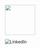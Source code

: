 <img align="center" src="https://media2.giphy.com/media/VbnUQpnihPSIgIXuZv/200.gif" height="100" />

![LinkedIn](https://img.shields.io/badge/linkedin-%230077B5.svg?style=for-the-badge&logo=linkedin&logoColor=white)
<!--
**krdurrett/krdurrett** is a ✨ _special_ ✨ repository because its `README.md` (this file) appears on your GitHub profile.

Here are some ideas to get you started:

- 🔭 I’m currently working on ...
- 🌱 I’m currently learning ...
- 👯 I’m looking to collaborate on ...
- 🤔 I’m looking for help with ...
- 💬 Ask me about ...
- 📫 How to reach me: ...
- 😄 Pronouns: ...
- ⚡ Fun fact: ...
-->
